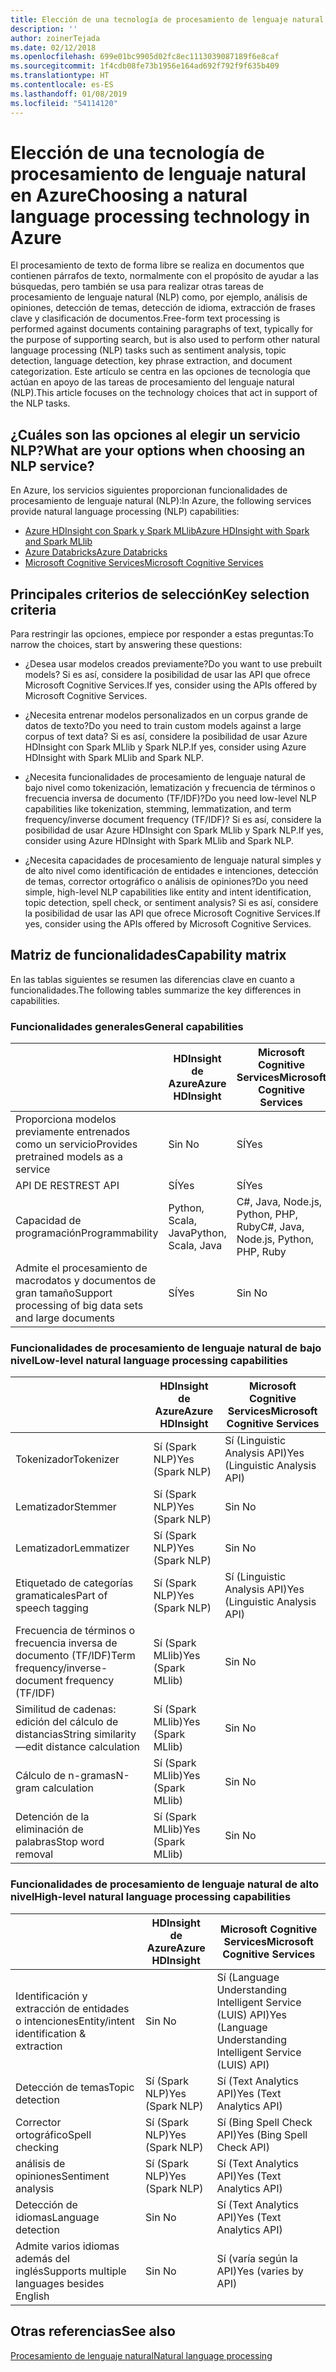```yaml
---
title: Elección de una tecnología de procesamiento de lenguaje natural
description: ''
author: zoinerTejada
ms.date: 02/12/2018
ms.openlocfilehash: 699e01bc9905d02fc8ec1113039087189f6e8caf
ms.sourcegitcommit: 1f4cdb08fe73b1956e164ad692f792f9f635b409
ms.translationtype: HT
ms.contentlocale: es-ES
ms.lasthandoff: 01/08/2019
ms.locfileid: "54114120"
---
```

# <a name="choosing-a-natural-language-processing-technology-in-azure"></a><span data-ttu-id="492b4-102">Elección de una tecnología de procesamiento de lenguaje natural en Azure</span><span class="sxs-lookup"><span data-stu-id="492b4-102">Choosing a natural language processing technology in Azure</span></span>

<span data-ttu-id="492b4-103">El procesamiento de texto de forma libre se realiza en documentos que contienen párrafos de texto, normalmente con el propósito de ayudar a las búsquedas, pero también se usa para realizar otras tareas de procesamiento de lenguaje natural (NLP) como, por ejemplo, análisis de opiniones, detección de temas, detección de idioma, extracción de frases clave y clasificación de documentos.</span><span class="sxs-lookup"><span data-stu-id="492b4-103">Free-form text processing is performed against documents containing paragraphs of text, typically for the purpose of supporting search, but is also used to perform other natural language processing (NLP) tasks such as sentiment analysis, topic detection, language detection, key phrase extraction, and document categorization.</span></span> <span data-ttu-id="492b4-104">Este artículo se centra en las opciones de tecnología que actúan en apoyo de las tareas de procesamiento del lenguaje natural (NLP).</span><span class="sxs-lookup"><span data-stu-id="492b4-104">This article focuses on the technology choices that act in support of the NLP tasks.</span></span>

<!-- markdownlint-disable MD026 -->

## <a name="what-are-your-options-when-choosing-an-nlp-service"></a><span data-ttu-id="492b4-105">¿Cuáles son las opciones al elegir un servicio NLP?</span><span class="sxs-lookup"><span data-stu-id="492b4-105">What are your options when choosing an NLP service?</span></span>

<!-- markdownlint-enable MD026 -->

<span data-ttu-id="492b4-106">En Azure, los servicios siguientes proporcionan funcionalidades de procesamiento de lenguaje natural (NLP):</span><span class="sxs-lookup"><span data-stu-id="492b4-106">In Azure, the following services provide natural language processing (NLP) capabilities:</span></span>

- [<span data-ttu-id="492b4-107">Azure HDInsight con Spark y Spark MLlib</span><span class="sxs-lookup"><span data-stu-id="492b4-107">Azure HDInsight with Spark and Spark MLlib</span></span>](/azure/hdinsight/spark/apache-spark-overview)
- [<span data-ttu-id="492b4-108">Azure Databricks</span><span class="sxs-lookup"><span data-stu-id="492b4-108">Azure Databricks</span></span>](/azure/azure-databricks/what-is-azure-databricks)
- [<span data-ttu-id="492b4-109">Microsoft Cognitive Services</span><span class="sxs-lookup"><span data-stu-id="492b4-109">Microsoft Cognitive Services</span></span>](/azure/cognitive-services/welcome)

## <a name="key-selection-criteria"></a><span data-ttu-id="492b4-110">Principales criterios de selección</span><span class="sxs-lookup"><span data-stu-id="492b4-110">Key selection criteria</span></span>

<span data-ttu-id="492b4-111">Para restringir las opciones, empiece por responder a estas preguntas:</span><span class="sxs-lookup"><span data-stu-id="492b4-111">To narrow the choices, start by answering these questions:</span></span>

- <span data-ttu-id="492b4-112">¿Desea usar modelos creados previamente?</span><span class="sxs-lookup"><span data-stu-id="492b4-112">Do you want to use prebuilt models?</span></span> <span data-ttu-id="492b4-113">Si es así, considere la posibilidad de usar las API que ofrece Microsoft Cognitive Services.</span><span class="sxs-lookup"><span data-stu-id="492b4-113">If yes, consider using the APIs offered by Microsoft Cognitive Services.</span></span>

- <span data-ttu-id="492b4-114">¿Necesita entrenar modelos personalizados en un corpus grande de datos de texto?</span><span class="sxs-lookup"><span data-stu-id="492b4-114">Do you need to train custom models against a large corpus of text data?</span></span> <span data-ttu-id="492b4-115">Si es así, considere la posibilidad de usar Azure HDInsight con Spark MLlib y Spark NLP.</span><span class="sxs-lookup"><span data-stu-id="492b4-115">If yes, consider using Azure HDInsight with Spark MLlib and Spark NLP.</span></span>

- <span data-ttu-id="492b4-116">¿Necesita funcionalidades de procesamiento de lenguaje natural de bajo nivel como tokenización, lematización y frecuencia de términos o frecuencia inversa de documento (TF/IDF)?</span><span class="sxs-lookup"><span data-stu-id="492b4-116">Do you need low-level NLP capabilities like tokenization, stemming, lemmatization, and term frequency/inverse document frequency (TF/IDF)?</span></span> <span data-ttu-id="492b4-117">Si es así, considere la posibilidad de usar Azure HDInsight con Spark MLlib y Spark NLP.</span><span class="sxs-lookup"><span data-stu-id="492b4-117">If yes, consider using Azure HDInsight with Spark MLlib and Spark NLP.</span></span>

- <span data-ttu-id="492b4-118">¿Necesita capacidades de procesamiento de lenguaje natural simples y de alto nivel como identificación de entidades e intenciones, detección de temas, corrector ortográfico o análisis de opiniones?</span><span class="sxs-lookup"><span data-stu-id="492b4-118">Do you need simple, high-level NLP capabilities like entity and intent identification, topic detection, spell check, or sentiment analysis?</span></span> <span data-ttu-id="492b4-119">Si es así, considere la posibilidad de usar las API que ofrece Microsoft Cognitive Services.</span><span class="sxs-lookup"><span data-stu-id="492b4-119">If yes, consider using the APIs offered by Microsoft Cognitive Services.</span></span>

## <a name="capability-matrix"></a><span data-ttu-id="492b4-120">Matriz de funcionalidades</span><span class="sxs-lookup"><span data-stu-id="492b4-120">Capability matrix</span></span>

<span data-ttu-id="492b4-121">En las tablas siguientes se resumen las diferencias clave en cuanto a funcionalidades.</span><span class="sxs-lookup"><span data-stu-id="492b4-121">The following tables summarize the key differences in capabilities.</span></span>

### <a name="general-capabilities"></a><span data-ttu-id="492b4-122">Funcionalidades generales</span><span class="sxs-lookup"><span data-stu-id="492b4-122">General capabilities</span></span>

| | <span data-ttu-id="492b4-123">HDInsight de Azure</span><span class="sxs-lookup"><span data-stu-id="492b4-123">Azure HDInsight</span></span> | <span data-ttu-id="492b4-124">Microsoft Cognitive Services</span><span class="sxs-lookup"><span data-stu-id="492b4-124">Microsoft Cognitive Services</span></span> |
| --- | --- | --- |
| <span data-ttu-id="492b4-125">Proporciona modelos previamente entrenados como un servicio</span><span class="sxs-lookup"><span data-stu-id="492b4-125">Provides pretrained models as a service</span></span> | <span data-ttu-id="492b4-126">Sin </span><span class="sxs-lookup"><span data-stu-id="492b4-126">No</span></span> | <span data-ttu-id="492b4-127">SÍ</span><span class="sxs-lookup"><span data-stu-id="492b4-127">Yes</span></span> |
| <span data-ttu-id="492b4-128">API DE REST</span><span class="sxs-lookup"><span data-stu-id="492b4-128">REST API</span></span> | <span data-ttu-id="492b4-129">SÍ</span><span class="sxs-lookup"><span data-stu-id="492b4-129">Yes</span></span> | <span data-ttu-id="492b4-130">SÍ</span><span class="sxs-lookup"><span data-stu-id="492b4-130">Yes</span></span> |
| <span data-ttu-id="492b4-131">Capacidad de programación</span><span class="sxs-lookup"><span data-stu-id="492b4-131">Programmability</span></span> | <span data-ttu-id="492b4-132">Python, Scala, Java</span><span class="sxs-lookup"><span data-stu-id="492b4-132">Python, Scala, Java</span></span> | <span data-ttu-id="492b4-133">C#, Java, Node.js, Python, PHP, Ruby</span><span class="sxs-lookup"><span data-stu-id="492b4-133">C#, Java, Node.js, Python, PHP, Ruby</span></span> |
| <span data-ttu-id="492b4-134">Admite el procesamiento de macrodatos y documentos de gran tamaño</span><span class="sxs-lookup"><span data-stu-id="492b4-134">Support processing of big data sets and large documents</span></span> | <span data-ttu-id="492b4-135">SÍ</span><span class="sxs-lookup"><span data-stu-id="492b4-135">Yes</span></span> | <span data-ttu-id="492b4-136">Sin </span><span class="sxs-lookup"><span data-stu-id="492b4-136">No</span></span> |

### <a name="low-level-natural-language-processing-capabilities"></a><span data-ttu-id="492b4-137">Funcionalidades de procesamiento de lenguaje natural de bajo nivel</span><span class="sxs-lookup"><span data-stu-id="492b4-137">Low-level natural language processing capabilities</span></span>

| | <span data-ttu-id="492b4-138">HDInsight de Azure</span><span class="sxs-lookup"><span data-stu-id="492b4-138">Azure HDInsight</span></span> | <span data-ttu-id="492b4-139">Microsoft Cognitive Services</span><span class="sxs-lookup"><span data-stu-id="492b4-139">Microsoft Cognitive Services</span></span> |  
| --- | --- | --- |
| <span data-ttu-id="492b4-140">Tokenizador</span><span class="sxs-lookup"><span data-stu-id="492b4-140">Tokenizer</span></span> | <span data-ttu-id="492b4-141">Sí (Spark NLP)</span><span class="sxs-lookup"><span data-stu-id="492b4-141">Yes (Spark NLP)</span></span> | <span data-ttu-id="492b4-142">Sí (Linguistic Analysis API)</span><span class="sxs-lookup"><span data-stu-id="492b4-142">Yes (Linguistic Analysis API)</span></span> |
| <span data-ttu-id="492b4-143">Lematizador</span><span class="sxs-lookup"><span data-stu-id="492b4-143">Stemmer</span></span> | <span data-ttu-id="492b4-144">Sí (Spark NLP)</span><span class="sxs-lookup"><span data-stu-id="492b4-144">Yes (Spark NLP)</span></span> | <span data-ttu-id="492b4-145">Sin </span><span class="sxs-lookup"><span data-stu-id="492b4-145">No</span></span> |
| <span data-ttu-id="492b4-146">Lematizador</span><span class="sxs-lookup"><span data-stu-id="492b4-146">Lemmatizer</span></span> | <span data-ttu-id="492b4-147">Sí (Spark NLP)</span><span class="sxs-lookup"><span data-stu-id="492b4-147">Yes (Spark NLP)</span></span> | <span data-ttu-id="492b4-148">Sin </span><span class="sxs-lookup"><span data-stu-id="492b4-148">No</span></span> |
| <span data-ttu-id="492b4-149">Etiquetado de categorías gramaticales</span><span class="sxs-lookup"><span data-stu-id="492b4-149">Part of speech tagging</span></span> | <span data-ttu-id="492b4-150">Sí (Spark NLP)</span><span class="sxs-lookup"><span data-stu-id="492b4-150">Yes (Spark NLP)</span></span> | <span data-ttu-id="492b4-151">Sí (Linguistic Analysis API)</span><span class="sxs-lookup"><span data-stu-id="492b4-151">Yes (Linguistic Analysis API)</span></span> |
| <span data-ttu-id="492b4-152">Frecuencia de términos o frecuencia inversa de documento (TF/IDF)</span><span class="sxs-lookup"><span data-stu-id="492b4-152">Term frequency/inverse-document frequency (TF/IDF)</span></span> | <span data-ttu-id="492b4-153">Sí (Spark MLlib)</span><span class="sxs-lookup"><span data-stu-id="492b4-153">Yes (Spark MLlib)</span></span> | <span data-ttu-id="492b4-154">Sin </span><span class="sxs-lookup"><span data-stu-id="492b4-154">No</span></span> |
| <span data-ttu-id="492b4-155">Similitud de cadenas: edición del cálculo de distancias</span><span class="sxs-lookup"><span data-stu-id="492b4-155">String similarity&mdash;edit distance calculation</span></span> | <span data-ttu-id="492b4-156">Sí (Spark MLlib)</span><span class="sxs-lookup"><span data-stu-id="492b4-156">Yes (Spark MLlib)</span></span> | <span data-ttu-id="492b4-157">Sin </span><span class="sxs-lookup"><span data-stu-id="492b4-157">No</span></span> |
| <span data-ttu-id="492b4-158">Cálculo de n-gramas</span><span class="sxs-lookup"><span data-stu-id="492b4-158">N-gram calculation</span></span> | <span data-ttu-id="492b4-159">Sí (Spark MLlib)</span><span class="sxs-lookup"><span data-stu-id="492b4-159">Yes (Spark MLlib)</span></span> | <span data-ttu-id="492b4-160">Sin </span><span class="sxs-lookup"><span data-stu-id="492b4-160">No</span></span> |
| <span data-ttu-id="492b4-161">Detención de la eliminación de palabras</span><span class="sxs-lookup"><span data-stu-id="492b4-161">Stop word removal</span></span> | <span data-ttu-id="492b4-162">Sí (Spark MLlib)</span><span class="sxs-lookup"><span data-stu-id="492b4-162">Yes (Spark MLlib)</span></span> | <span data-ttu-id="492b4-163">Sin </span><span class="sxs-lookup"><span data-stu-id="492b4-163">No</span></span> |

### <a name="high-level-natural-language-processing-capabilities"></a><span data-ttu-id="492b4-164">Funcionalidades de procesamiento de lenguaje natural de alto nivel</span><span class="sxs-lookup"><span data-stu-id="492b4-164">High-level natural language processing capabilities</span></span>

| | <span data-ttu-id="492b4-165">HDInsight de Azure</span><span class="sxs-lookup"><span data-stu-id="492b4-165">Azure HDInsight</span></span> | <span data-ttu-id="492b4-166">Microsoft Cognitive Services</span><span class="sxs-lookup"><span data-stu-id="492b4-166">Microsoft Cognitive Services</span></span> |
| --- | --- | --- |
| <span data-ttu-id="492b4-167">Identificación y extracción de entidades o intenciones</span><span class="sxs-lookup"><span data-stu-id="492b4-167">Entity/intent identification & extraction</span></span> | <span data-ttu-id="492b4-168">Sin </span><span class="sxs-lookup"><span data-stu-id="492b4-168">No</span></span> | <span data-ttu-id="492b4-169">Sí (Language Understanding Intelligent Service (LUIS) API)</span><span class="sxs-lookup"><span data-stu-id="492b4-169">Yes (Language Understanding Intelligent Service (LUIS) API)</span></span> |
| <span data-ttu-id="492b4-170">Detección de temas</span><span class="sxs-lookup"><span data-stu-id="492b4-170">Topic detection</span></span> | <span data-ttu-id="492b4-171">Sí (Spark NLP)</span><span class="sxs-lookup"><span data-stu-id="492b4-171">Yes (Spark NLP)</span></span> | <span data-ttu-id="492b4-172">Sí (Text Analytics API)</span><span class="sxs-lookup"><span data-stu-id="492b4-172">Yes (Text Analytics API)</span></span> |
| <span data-ttu-id="492b4-173">Corrector ortográfico</span><span class="sxs-lookup"><span data-stu-id="492b4-173">Spell checking</span></span> | <span data-ttu-id="492b4-174">Sí (Spark NLP)</span><span class="sxs-lookup"><span data-stu-id="492b4-174">Yes (Spark NLP)</span></span> | <span data-ttu-id="492b4-175">Sí (Bing Spell Check API)</span><span class="sxs-lookup"><span data-stu-id="492b4-175">Yes (Bing Spell Check API)</span></span> |
| <span data-ttu-id="492b4-176">análisis de opiniones</span><span class="sxs-lookup"><span data-stu-id="492b4-176">Sentiment analysis</span></span> | <span data-ttu-id="492b4-177">Sí (Spark NLP)</span><span class="sxs-lookup"><span data-stu-id="492b4-177">Yes (Spark NLP)</span></span> | <span data-ttu-id="492b4-178">Sí (Text Analytics API)</span><span class="sxs-lookup"><span data-stu-id="492b4-178">Yes (Text Analytics API)</span></span> |
| <span data-ttu-id="492b4-179">Detección de idiomas</span><span class="sxs-lookup"><span data-stu-id="492b4-179">Language detection</span></span> | <span data-ttu-id="492b4-180">Sin </span><span class="sxs-lookup"><span data-stu-id="492b4-180">No</span></span> | <span data-ttu-id="492b4-181">Sí (Text Analytics API)</span><span class="sxs-lookup"><span data-stu-id="492b4-181">Yes (Text Analytics API)</span></span> |
| <span data-ttu-id="492b4-182">Admite varios idiomas además del inglés</span><span class="sxs-lookup"><span data-stu-id="492b4-182">Supports multiple languages besides English</span></span> | <span data-ttu-id="492b4-183">Sin </span><span class="sxs-lookup"><span data-stu-id="492b4-183">No</span></span> | <span data-ttu-id="492b4-184">Sí (varía según la API)</span><span class="sxs-lookup"><span data-stu-id="492b4-184">Yes (varies by API)</span></span> |

## <a name="see-also"></a><span data-ttu-id="492b4-185">Otras referencias</span><span class="sxs-lookup"><span data-stu-id="492b4-185">See also</span></span>

[<span data-ttu-id="492b4-186">Procesamiento de lenguaje natural</span><span class="sxs-lookup"><span data-stu-id="492b4-186">Natural language processing</span></span>](../scenarios/natural-language-processing.md)
